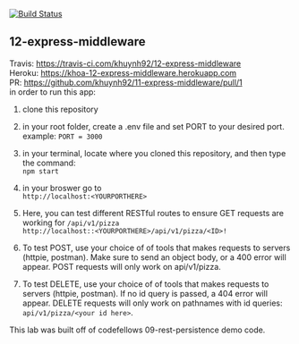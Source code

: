 
[![Build Status](https://travis-ci.com/khuynh92/12-express-middleware.svg?branch=master)](https://travis-ci.com/khuynh92/12-express-middleware)

## 12-express-middleware

  Travis: https://travis-ci.com/khuynh92/12-express-middleware  
  Heroku: https://khoa-12-express-middleware.herokuapp.com  
  PR: https://github.com/khuynh92/11-express-middleware/pull/1  
in order to run this app:

 1. clone this repository

 2. in your root folder, create a .env file and set PORT to your desired port.  example: `PORT = 3000` 
 3. in your terminal, locate where you cloned this repository, and then type the command:  
      `npm start`  
 4. in your broswer go to  
`http://localhost:<YOURPORTHERE>`  

 5. Here, you can test different RESTful routes to ensure GET requests are working for `/api/v1/pizza`  
    `http://localhost::<YOURPORTHERE>/api/v1/pizza/<ID>!`   

 6. To test POST, use your choice of of tools that makes requests to servers (httpie, postman). Make sure to send an object body, or a 400 error will appear. POST requests will only work on api/v1/pizza.

 7. To test DELETE, use your choice of of tools that makes requests to servers (httpie, postman). If no id query is passed, a 404 error will appear. DELETE requests will only work on pathnames with id queries: `api/v1/pizza/<your id here>`.


This lab was built off of codefellows 09-rest-persistence demo code.
